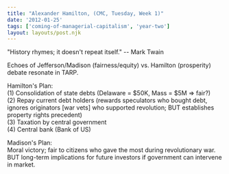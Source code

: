 ```yaml
---
title: "Alexander Hamilton, (CMC, Tuesday, Week 1)"
date: '2012-01-25'
tags: ['coming-of-managerial-capitalism', 'year-two']
layout: layouts/post.njk
---
```


"History rhymes; it doesn't repeat itself." -- Mark Twain

Echoes of Jefferson/Madison (fairness/equity) vs. Hamilton (prosperity) debate resonate in TARP.

Hamilton's Plan:\
(1) Consolidation of state debts (Delaware = $50K, Mass = $5M => fair?)\
(2) Repay current debt holders (rewards speculators who bought debt, ignores originators [war vets] who supported revolution; BUT establishes property rights precedent)\
(3) Taxation by central government\
(4) Central bank (Bank of US)

Madison's Plan:\
Moral victory; fair to citizens who gave the most during revolutionary war. BUT long-term implications for future investors if government can intervene in market.
